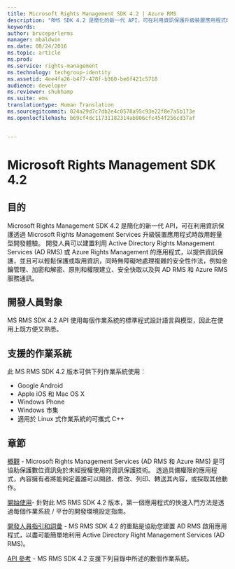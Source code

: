 ```yaml
---
title: Microsoft Rights Management SDK 4.2 | Azure RMS
description: "RMS SDK 4.2 是簡化的新一代 API，可在利用資訊保護升級裝置應用程式時啟用輕量型開發體驗。"
keywords: 
author: bruceperlerms
manager: mbaldwin
ms.date: 08/24/2016
ms.topic: article
ms.prod: 
ms.service: rights-management
ms.technology: techgroup-identity
ms.assetid: 4ee4fa26-b4f7-478f-b360-be6f421c5718
audience: developer
ms.reviewer: shubhamp
ms.suite: ems
translationtype: Human Translation
ms.sourcegitcommit: 024a29d7c7db2e4c0578a95c93e22f8e7a5b173e
ms.openlocfilehash: b69cf4dc11731182314ab806cfc454f256cd37af


---
```


# Microsoft Rights Management SDK 4.2

## 目的 ##

Microsoft Rights Management SDK 4.2 是簡化的新一代 API，可在利用資訊保護透過 Microsoft Rights Management Services 升級裝置應用程式時啟用輕量型開發體驗。 開發人員可以建置利用 Active Directory Rights Management Services (AD RMS) 或 Azure Rights Management 的應用程式，以提供資訊保護，並且可以輕鬆保護或取用資訊，同時無障礙地處理複雜的安全性作法，例如金鑰管理、加密和解密、原則和權限建立、安全快取以及與 AD RMS 和 Azure RMS 服務通訊。

## 開發人員對象 ##

MS RMS SDK 4.2 API 使用每個作業系統的標準程式設計語言與模型，因此在使用上既方便又熟悉。

## 支援的作業系統 ##

此 MS RMS SDK 4.2 版本可供下列作業系統使用︰

- Google Android
- Apple iOS 和 Mac OS X
- Windows Phone
- Windows 市集
- 適用於 Linux 式作業系統的可攜式 C++

## 章節 ##

[概觀](overview.md) - Microsoft Rights Management Services (AD RMS 和 Azure RMS) 是可協助保護數位資訊免於未經授權使用的資訊保護技術。 透過具備權限的應用程式，內容擁有者將能夠定義誰可以開啟、修改、列印、轉送其內容，或採取其他動作。

[開始使用](get-started.md)- 針對此 MS RMS SDK 4.2 版本，第一個應用程式的快速入門方法是透過每個作業系統 / 平台的開發環境設定指南。

[開發人員指引和詞彙](core-concepts.md) - MS RMS SDK 4.2 的重點是協助您建置 AD RMS 啟用應用程式，以盡可能簡單地利用 Active Directory Right Management Services (AD RMS)。

[API 參考](api-reference-4-2.md) - MS RMS SDK 4.2 支援下列目錄中所述的數個作業系統。

 

 

 



<!--HONumber=Aug16_HO4-->


